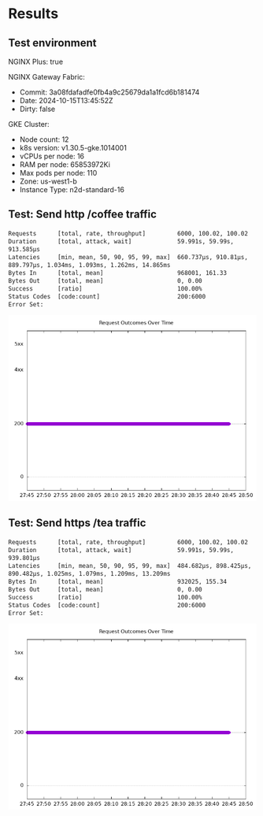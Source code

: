 # Results

## Test environment

NGINX Plus: true

NGINX Gateway Fabric:

- Commit: 3a08fdafadfe0fb4a9c25679da1a1fcd6b181474
- Date: 2024-10-15T13:45:52Z
- Dirty: false

GKE Cluster:

- Node count: 12
- k8s version: v1.30.5-gke.1014001
- vCPUs per node: 16
- RAM per node: 65853972Ki
- Max pods per node: 110
- Zone: us-west1-b
- Instance Type: n2d-standard-16

## Test: Send http /coffee traffic

```text
Requests      [total, rate, throughput]         6000, 100.02, 100.02
Duration      [total, attack, wait]             59.991s, 59.99s, 913.585µs
Latencies     [min, mean, 50, 90, 95, 99, max]  660.737µs, 910.81µs, 889.797µs, 1.034ms, 1.093ms, 1.262ms, 14.865ms
Bytes In      [total, mean]                     968001, 161.33
Bytes Out     [total, mean]                     0, 0.00
Success       [ratio]                           100.00%
Status Codes  [code:count]                      200:6000  
Error Set:
```

![http-plus.png](http-plus.png)

## Test: Send https /tea traffic

```text
Requests      [total, rate, throughput]         6000, 100.02, 100.02
Duration      [total, attack, wait]             59.991s, 59.99s, 939.801µs
Latencies     [min, mean, 50, 90, 95, 99, max]  484.682µs, 898.425µs, 890.482µs, 1.025ms, 1.079ms, 1.209ms, 13.209ms
Bytes In      [total, mean]                     932025, 155.34
Bytes Out     [total, mean]                     0, 0.00
Success       [ratio]                           100.00%
Status Codes  [code:count]                      200:6000  
Error Set:
```

![https-plus.png](https-plus.png)
